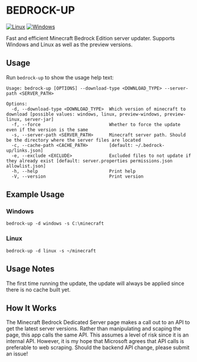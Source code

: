 # BEDROCK-UP

[![Linux](https://github.com/spasarto/bedrock-up/actions/workflows/linux.yml/badge.svg)](https://github.com/spasarto/bedrock-up/actions/workflows/linux.yml)
[![Windows](https://github.com/spasarto/bedrock-up/actions/workflows/windows.yml/badge.svg)](https://github.com/spasarto/bedrock-up/actions/workflows/windows.yml)

Fast and efficient Minecraft Bedrock Edition server updater. Supports Windows and Linux as well as the preview versions.

## Usage

Run `bedrock-up` to show the usage help text:

```text
Usage: bedrock-up [OPTIONS] --download-type <DOWNLOAD_TYPE> --server-path <SERVER_PATH>

Options:
  -d, --download-type <DOWNLOAD_TYPE>  Which version of minecraft to download [possible values: windows, linux, preview-windows, preview-linux, server-jar]
  -f, --force                          Whether to force the update even if the version is the same
  -s, --server-path <SERVER_PATH>      Minecraft server path. Should be the directory where the server files are located
  -c, --cache-path <CACHE_PATH>        [default: ~/.bedrock-up/links.json]
  -e, --exclude <EXCLUDE>              Excluded files to not update if they already exist [default: server.properties permissions.json allowlist.json]
  -h, --help                           Print help
  -V, --version                        Print version
```

## Example Usage

### Windows

```shell
bedrock-up -d windows -s C:\minecraft
```

### Linux

```shell
bedrock-up -d linux -s ~/minecraft
```

## Usage Notes

The first time running the update, the update will always be applied since there is no cache built yet.

## How It Works

The Minecraft Bedrock Dedicated Server page makes a call out to an API to get the latest server versions. Rather than manipulating and scaping the page, this app calls the same API. This assumes a level of risk since it is an internal API. However, it is my hope that Microsoft agrees that API calls is preferable to web scraping. Should the backend API change, please submit an issue!
